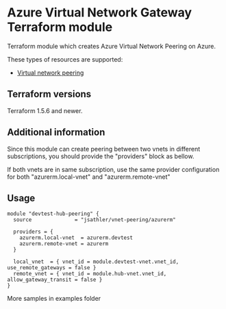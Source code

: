 # Azure Virtual Network Gateway Terraform module

Terraform module which creates Azure Virtual Network Peering on Azure.

These types of resources are supported:

* [Virtual network peering](https://learn.microsoft.com/en-us/azure/virtual-network/virtual-network-peering-overview)

## Terraform versions

Terraform 1.5.6 and newer.

## Additional information

Since this module can create peering between two vnets in different subscriptions, you should provide the "providers" block as bellow.

If both vnets are in same subscription, use the same provider configuration for both "azurerm.local-vnet" and "azurerm.remote-vnet"

## Usage

```hcl
module "devtest-hub-peering" {
  source              = "jsathler/vnet-peering/azurerm"

  providers = {
    azurerm.local-vnet  = azurerm.devtest
    azurerm.remote-vnet = azurerm
  }

  local_vnet  = { vnet_id = module.devtest-vnet.vnet_id, use_remote_gateways = false }
  remote_vnet = { vnet_id = module.hub-vnet.vnet_id, allow_gateway_transit = false }
}
```

More samples in examples folder